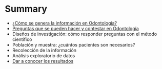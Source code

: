 # Summary

* [¿Cómo se genera la información en Odontología?](README.md)
* [Preguntas que se pueden hacer y contestar en Odontología](chapter1.md)
* Diseños de investigación: cómo responder preguntas con el método científico
* Población y muestra: ¿cuántos pacientes son necesarios?
* Recolección de la información
* Análisis exploratorio de datos
* [Dar a conocer los resultados](dar_a_conocer_los_resultados.md)

